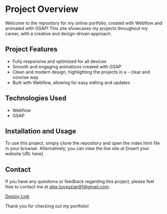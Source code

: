 # Project Overview

Welcome to the repository for my online portfolio, created with Webflow and animated with GSAP! This site showcases my projects throughout my career, with a creative and design-driven approach.

## Project Features

- Fully responsive and optimized for all devices
- Smooth and engaging animations created with GSAP
- Clean and modern design, highlighting the projects in a - clear and concise way
- Built with Webflow, allowing for easy editing and updates

## Technologies Used
- Webflow
- GSAP


## Installation and Usage
To use this project, simply clone the repository and open the index.html file in your browser. Alternatively, you can view the live site at [insert your website URL here].

## Contact

If you have any questions or feedback regarding this project, please feel free to contact me at <a href="mailto:alex.tuysuzian91@gmail.com">alex.tuysuzian91@gmail.com</a>.

[Deploy Link](https://alexandre-tzn.webflow.io/)

Thank you for checking out my portfolio!